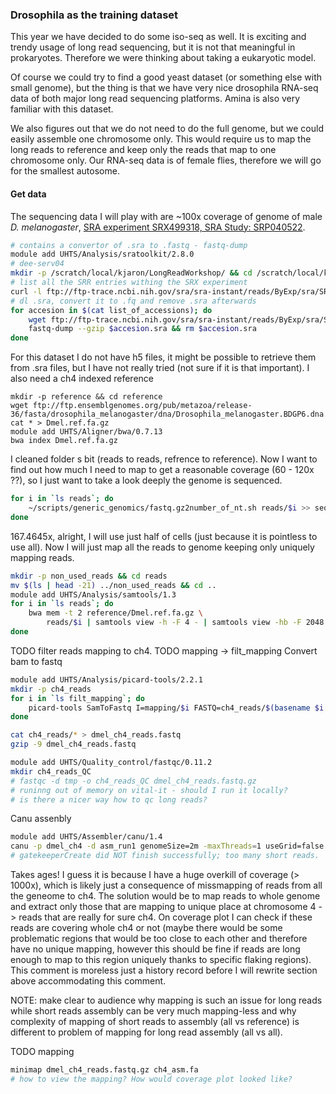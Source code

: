 ### Drosophila as the training dataset

This year we have decided to do some iso-seq as well. It is exciting and trendy usage of long read sequencing, but it is not that meaningful in prokaryotes.
Therefore we were thinking about taking a eukaryotic model.

Of course we could try to find a good yeast dataset (or something else with small genome),
but the thing is that we have very nice drosophila RNA-seq data of both major long read sequencing platforms.
Amina is also very familiar with this dataset.

We also figures out that we do not need to do the full genome, but we could easily assemble one chromosome only.
This would require us to map the long reads to reference and keep only the reads that map to one chromosome only.
Our RNA-seq data is of female flies, therefore we will go for the smallest autosome.

#### Get data

The sequencing data I will play with are ~100x coverage of genome of male _D. melanogaster_, [SRA experiment
SRX499318, SRA Study: SRP040522](https://www.ncbi.nlm.nih.gov/Traces/study/?acc=SRX499318).

```bash
# contains a convertor of .sra to .fastq - fastq-dump
module add UHTS/Analysis/sratoolkit/2.8.0
# dee-serv04
mkdir -p /scratch/local/kjaron/LongReadWorkshop/ && cd /scratch/local/kjaron/LongReadWorkshop/
# list all the SRR entries withing the SRX experiment
curl -l ftp://ftp-trace.ncbi.nih.gov/sra/sra-instant/reads/ByExp/sra/SRX/SRX499/SRX499318/ > list_of_accessions
# dl .sra, convert it to .fq and remove .sra afterwards
for accesion in $(cat list_of_accessions); do
    wget ftp://ftp-trace.ncbi.nih.gov/sra/sra-instant/reads/ByExp/sra/SRX/SRX499/SRX499318/$accesion/$accesion.sra
    fastq-dump --gzip $accesion.sra && rm $accesion.sra
done
```

For this dataset I do not have h5 files, it might be possible to retrieve them from .sra files, but I have not really tried (not sure if it is that important). I also need a ch4 indexed reference

```
mkdir -p reference && cd reference
wget ftp://ftp.ensemblgenomes.org/pub/metazoa/release-36/fasta/drosophila_melanogaster/dna/Drosophila_melanogaster.BDGP6.dna.chromosome.*.fa.gz
cat * > Dmel.ref.fa.gz
module add UHTS/Aligner/bwa/0.7.13
bwa index Dmel.ref.fa.gz
```

I cleaned folder s bit (reads to reads, refrence to reference). Now I want to find out how much I need to map to get a reasonable coverage (60 - 120x ??), so I just want to take a look deeply the genome is sequenced.

```bash
for i in `ls reads`; do
    ~/scripts/generic_genomics/fastq.gz2number_of_nt.sh reads/$i >> sequenced_nucleotides.txt
done
```

167.4645x, alright, I will use just half of cells (just because it is pointless to use all).
Now I will just map all the reads to genome keeping only uniquely mapping reads.

```bash
mkdir -p non_used_reads && cd reads
mv $(ls | head -21) ../non_used_reads && cd ..
module add UHTS/Analysis/samtools/1.3
for i in `ls reads`; do
    bwa mem -t 2 reference/Dmel.ref.fa.gz \
        reads/$i | samtools view -h -F 4 - | samtools view -hb -F 2048 - > mapping/$(basename $i .fastq.gz).bam &
done
```

TODO filter reads mapping to ch4.
TODO mapping -> filt_mapping
Convert bam to fastq

```bash
module add UHTS/Analysis/picard-tools/2.2.1
mkdir -p ch4_reads
for i in `ls filt_mapping`; do
    picard-tools SamToFastq I=mapping/$i FASTQ=ch4_reads/$(basename $i .bam).fastq QUIET=true
done
```

```bash
cat ch4_reads/* > dmel_ch4_reads.fastq
gzip -9 dmel_ch4_reads.fastq

module add UHTS/Quality_control/fastqc/0.11.2
mkdir ch4_reads_QC
# fastqc -d tmp -o ch4_reads_QC dmel_ch4_reads.fastq.gz
# runinng out of memory on vital-it - should I run it locally?
# is there a nicer way how to qc long reads?
```

Canu assenbly

```bash
module add UHTS/Assembler/canu/1.4
canu -p dmel_ch4 -d asm_run1 genomeSize=2m -maxThreads=1 useGrid=false -pacbio-raw dmel_ch4_reads.fastq.gz
# gatekeeperCreate did NOT finish successfully; too many short reads.  Check your reads!
```

Takes ages! I guess it is because I have a huge overkill of coverage (> 1000x), which is likely just a consequence of missmapping of reads from all the geneome to ch4.
The solution would be to map reads to whole genome and extract only those that are mapping to unique place at chromosome 4 -> reads that are really for sure ch4.
On coverage plot I can check if these reads are covering whole ch4 or not (maybe there would be some problematic regions that would be too close to each other and therefore have no unique mapping,
however this should be fine if reads are long enough to map to this region uniquely thanks to specific flaking regions).
This comment is moreless just a history record before I will rewrite section above accommodating this comment.

NOTE: make clear to audience why mapping is such an issue for long reads while short reads assembly can be very much mapping-less and why complexity of mapping of short reads to assembly (all vs reference) is different to problem of mapping for long read assembly (all vs all).


TODO mapping

```bash
minimap dmel_ch4_reads.fastq.gz ch4_asm.fa
# how to view the mapping? How would coverage plot looked like?
```
